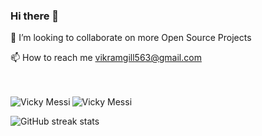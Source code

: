 ### Hi there 👋

👯 I’m looking to collaborate on more Open Source Projects

📫 How to reach me vikramgill563@gmail.com
<br/>
<br/>
<br/>


<p><img align="left" src="https://github-readme-stats.vercel.app/api/top-langs?username=vickymessii&show_icons=true&locale=en&layout=compact&theme=algolia" alt="Vicky Messi" /></p>

<p><img align="center" src="https://github-readme-stats.vercel.app/api?username=vickymessii&show_icons=true&locale=en&theme=chartreuse-dark" alt="Vicky Messi" /></p>

![GitHub streak stats](https://github-readme-streak-stats.herokuapp.com/?user=vickymessii&theme=highcontrast)   

<!--
**vickymessii/vickymessii** is a ✨ _special_ ✨ repository because its `README.md` (this file) appears on your GitHub profile.

Here are some ideas to get you started:

- 🔭 I’m currently working on ...
- 🌱 I’m currently learning ...
- 👯 I’m looking to collaborate on ...
- 🤔 I’m looking for help with ...
- 💬 Ask me about ...
- 📫 How to reach me: ...
- 😄 Pronouns: ...
- ⚡ Fun fact: ...
-->
